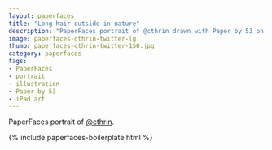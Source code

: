 ```yaml
---
layout: paperfaces
title: "Long hair outside in nature"
description: "PaperFaces portrait of @cthrin drawn with Paper by 53 on an iPad."
image: paperfaces-cthrin-twitter-lg
thumb: paperfaces-cthrin-twitter-150.jpg
category: paperfaces
tags: 
- PaperFaces
- portrait
- illustration
- Paper by 53
- iPad art
---
```


PaperFaces portrait of [@cthrin](http://twitter.com/cthrin).

{% include paperfaces-boilerplate.html %}